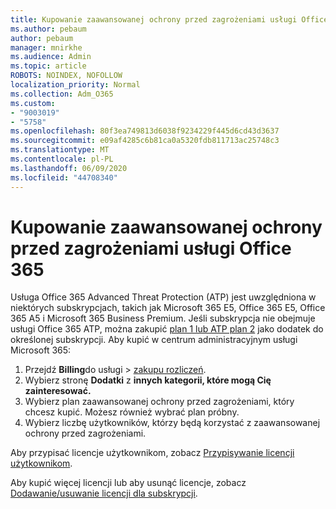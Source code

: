 ```yaml
---
title: Kupowanie zaawansowanej ochrony przed zagrożeniami usługi Office 365
ms.author: pebaum
author: pebaum
manager: mnirkhe
ms.audience: Admin
ms.topic: article
ROBOTS: NOINDEX, NOFOLLOW
localization_priority: Normal
ms.collection: Adm_O365
ms.custom:
- "9003019"
- "5758"
ms.openlocfilehash: 80f3ea749813d6038f9234229f445d6cd43d3637
ms.sourcegitcommit: e09af4285c6b81ca0a5320fdb811713ac25748c3
ms.translationtype: MT
ms.contentlocale: pl-PL
ms.lasthandoff: 06/09/2020
ms.locfileid: "44708340"
---
```

# <a name="purchase-office-365-advanced-threat-protection"></a>Kupowanie zaawansowanej ochrony przed zagrożeniami usługi Office 365

Usługa Office 365 Advanced Threat Protection (ATP) jest uwzględniona w niektórych subskrypcjach, takich jak Microsoft 365 E5, Office 365 E5, Office 365 A5 i Microsoft 365 Business Premium. Jeśli subskrypcja nie obejmuje usługi Office 365 ATP, można zakupić [plan 1 lub ATP plan 2](https:/www.microsoft.com/microsoft-365/exchange/advance-threat-protection?market=um#office-ProductsCompare-785zwzq) jako dodatek do określonej subskrypcji. Aby kupić w centrum administracyjnym usługi Microsoft 365:

1. Przejdź **Billing**do usługi   >   [zakupu rozliczeń](https://go.microsoft.com/fwlink/p/?linkid=868433).
2. Wybierz stronę **Dodatki** z **innych kategorii, które mogą Cię zainteresować.**
3. Wybierz plan zaawansowanej ochrony przed zagrożeniami, który chcesz kupić. Możesz również wybrać plan próbny.
4. Wybierz liczbę użytkowników, którzy będą korzystać z zaawansowanej ochrony przed zagrożeniami.

Aby przypisać licencje użytkownikom, zobacz [Przypisywanie licencji użytkownikom](https://docs.microsoft.com/microsoft-365/admin/manage/assign-licenses-to-users?view=o365-worldwide).

Aby kupić więcej licencji lub aby usunąć licencje, zobacz [Dodawanie/usuwanie licencji dla subskrypcji](https://docs.microsoft.com/microsoft-365/commerce/licenses/buy-licenses?view=o365-worldwide#add-or-remove-licenses-for-your-business-subscription).